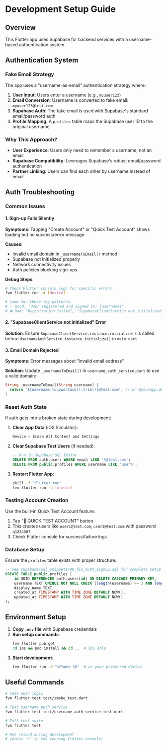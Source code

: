 # Development Setup Guide

## Overview

This Flutter app uses Supabase for backend services with a username-based authentication system.

## Authentication System

### Fake Email Strategy

The app uses a "username-as-email" authentication strategy where:

1. **User Input**: Users enter a username (e.g., `myuser123`)
2. **Email Conversion**: Username is converted to fake email: `myuser123@test.com`
3. **Supabase Auth**: The fake email is used with Supabase's standard email/password auth
4. **Profile Mapping**: A `profiles` table maps the Supabase user ID to the original username

### Why This Approach?

- **User Experience**: Users only need to remember a username, not an email
- **Supabase Compatibility**: Leverages Supabase's robust email/password authentication
- **Partner Linking**: Users can find each other by username instead of email

## Auth Troubleshooting

### Common Issues

#### 1. Sign-up Fails Silently
**Symptoms**: Tapping "Create Account" or "Quick Test Account" shows loading but no success/error message

**Causes**:
- Invalid email domain in `_usernameToEmail()` method
- Supabase not initialized properly
- Network connectivity issues
- Auth policies blocking sign-ups

**Debug Steps**:
```bash
# Check Flutter console logs for specific errors
fvm flutter run -d [device]

# Look for these log patterns:
# ✅ Good: "User registered and signed in: [username]"
# ❌ Bad: "Registration failed", "SupabaseClientService not initialized"
```

#### 2. "SupabaseClientService not initialized" Error
**Solution**: Ensure `SupabaseClientService.instance.initialize()` is called before `UsernameAuthService.instance.initialize()` in `main.dart`

#### 3. Email Domain Rejected
**Symptoms**: Error messages about "invalid email address"

**Solution**: Update `_usernameToEmail()` in `username_auth_service.dart` to use a valid domain:
```dart
String _usernameToEmail(String username) {
  return '${username.toLowerCase().trim()}@test.com'; // or @yourapp.dev
}
```

### Reset Auth State

If auth gets into a broken state during development:

1. **Clear App Data** (iOS Simulator):
   ```bash
   Device > Erase All Content and Settings
   ```

2. **Clear Supabase Test Users** (if needed):
   ```sql
   -- Run in Supabase SQL Editor
   DELETE FROM auth.users WHERE email LIKE '%@test.com';
   DELETE FROM public.profiles WHERE username LIKE 'user%';
   ```

3. **Restart Flutter App**:
   ```bash
   pkill -f "flutter run"
   fvm flutter run -d [device]
   ```

### Testing Account Creation

Use the built-in Quick Test Account feature:
1. Tap "🚀 QUICK TEST ACCOUNT" button
2. This creates users like `user1@test.com`, `user2@test.com` with password `q1234567`
3. Check Flutter console for success/failure logs

### Database Setup

Ensure the `profiles` table exists with proper structure:
```sql
-- See supabase/sql_snippets/08_fix_auth_signup.sql for complete setup
CREATE TABLE public.profiles (
    id UUID REFERENCES auth.users(id) ON DELETE CASCADE PRIMARY KEY,
    username TEXT UNIQUE NOT NULL CHECK (length(username) >= 3 AND length(username) <= 20),
    display_name TEXT,
    created_at TIMESTAMP WITH TIME ZONE DEFAULT NOW(),
    updated_at TIMESTAMP WITH TIME ZONE DEFAULT NOW()
);
```

## Environment Setup

1. **Copy `.env` file** with Supabase credentials
2. **Run setup commands**:
   ```bash
   fvm flutter pub get
   cd ios && pod install && cd ..  # iOS only
   ```
3. **Start development**:
   ```bash
   fvm flutter run -d "iPhone 16"  # or your preferred device
   ```

## Useful Commands

```bash
# Test auth logic
fvm flutter test test/smoke_test.dart

# Test username auth service
fvm flutter test test/username_auth_service_test.dart

# Full test suite
fvm flutter test

# Hot reload during development
# (press 'r' in the running flutter console)
```